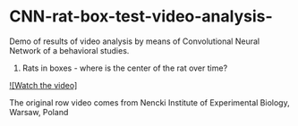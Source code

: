 # CNN-rat-box-test-video-analysis-
Demo of results of video analysis by means of Convolutional Neural Network of a behavioral studies.

1. Rats in boxes - where is the center of the rat over time?

[![Watch the video]](https://youtu.be/hEPmli1P_ns)

The original row video comes from Nencki Institute of Experimental Biology, Warsaw, Poland
